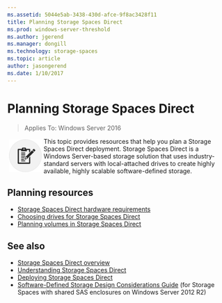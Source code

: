 ```yaml
---
ms.assetid: 5044e5ab-3438-430d-afce-9f8ac3428f11
title: Planning Storage Spaces Direct
ms.prod: windows-server-threshold
ms.author: jgerend
ms.manager: dongill
ms.technology: storage-spaces
ms.topic: article
author: jasongerend
ms.date: 1/10/2017
---
```

# Planning Storage Spaces Direct

>Applies To: Windows Server 2016

<img src="media/Storage-Spaces-Direct-in-Windows-Server-2016/plan.png" style='float:left; padding:.3em;' width= 75; alt="Planning Storage Spaces Direct">
This topic provides resources that help you plan a Storage Spaces Direct deployment. Storage Spaces Direct is a Windows Server-based storage solution that uses industry-standard servers with local-attached drives to create highly available, highly scalable software-defined storage.

## Planning resources

- [Storage Spaces Direct hardware requirements](storage-spaces-direct-hardware-requirements.md)
- [Choosing drives for Storage Spaces Direct](choosing-drives-and-resiliency-types.md)
- [Planning volumes in Storage Spaces Direct](plan-volumes.md)

## See also

- [Storage Spaces Direct overview](storage-spaces-direct-overview.md)
- [Understanding Storage Spaces Direct](storage-spaces-direct-overview.md)
- [Deploying Storage Spaces Direct](deploy-storage-spaces-direct.md)
- [Software-Defined Storage Design Considerations Guide](https://technet.microsoft.com/library/mt243829%28v=ws.11%29.aspx) (for Storage Spaces with shared SAS enclosures on Windows Server 2012 R2)
